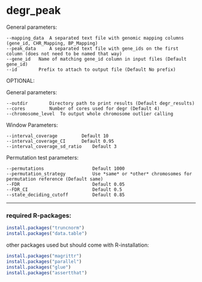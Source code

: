 # degr_peak

General parameters: 
```
--mapping_data	A separated text file with genomic mapping columns (gene_id, CHR_Mapping, BP_Mapping) 
--peak_data 	A separated text file with gene_ids on the first column (does not need to be named that way) 
--gene_id	Name of matching gene_id column in input files (Default gene_id) 
--id 		Prefix to attach to output file (Default No prefix) 
```

OPTIONAL:

General parameters:
```
--outdir		Directory path to print results (Default degr_results) 
--cores			Number of cores used for degr (Default 4) 
--chromosome_level	To output whole chromosome outlier calling
```

Window Parameters:
```
--interval_coverage 		Default 10 
--interval_coverage_CI		Default 0.95 
--interval_coverage_sd_ratio	Default 3 
```

Permutation test parameters:
```
--permutations					Default 1000
--permutation_strategy			Use *same* or *other* chromosomes for permutation reference (Default same)
--FDR 							Default 0.05
--FDR_CI						Default 0.5
--state_deciding_cutoff			Default 0.85 
```



---
### required R-packages:
```R
install.packages("truncnorm")
install.packages("data.table")
```
other packages used but should come with R-installation:
```R
install.packages("magrittr")
install.packages("parallel")
install.packages("glue")
install.packages("assertthat")
```



